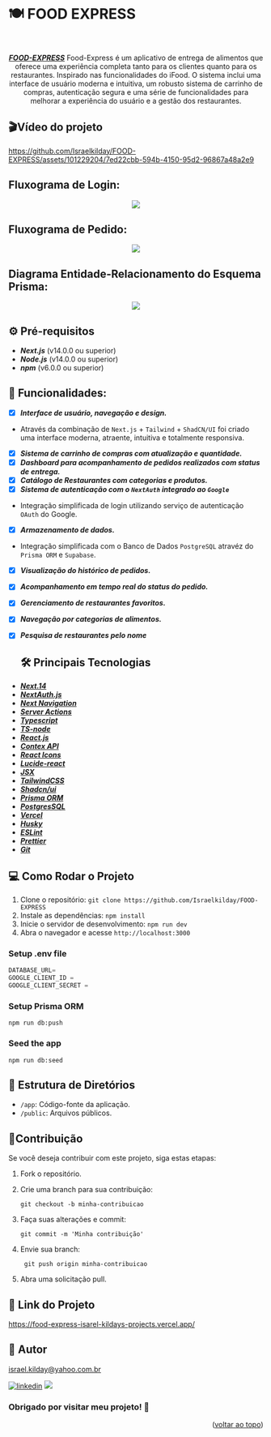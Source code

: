 # 🍽 FOOD EXPRESS

<a name="readme-top"></a>

<div align="center"><br>

**_[FOOD-EXPRESS](https://food-express-isarel-kildays-projects.vercel.app/)_** Food-Express é um aplicativo de entrega de alimentos que oferece uma experiência completa tanto para os clientes quanto para os restaurantes. Inspirado nas funcionalidades do iFood. O sistema inclui uma interface de usuário moderna e intuitiva, um robusto sistema de carrinho de compras, autenticação segura e uma série de funcionalidades para melhorar a experiência do usuário e a gestão dos restaurantes.

 </div>

## 🎬Vídeo do projeto

https://github.com/Israelkilday/FOOD-EXPRESS/assets/101229204/7ed22cbb-594b-4150-95d2-96867a48a2e9

## Fluxograma de Login:

<div align="center">
<img src="https://github.com/Israelkilday/FOOD-EXPRESS/assets/101229204/5e2cd76e-60f0-4007-aeaf-7ce6e3bf4201"/> 
</div>

## Fluxograma de Pedido:

<div align="center">
<img src="https://github.com/Israelkilday/FOOD-EXPRESS/assets/101229204/e0b18f16-6334-4a04-80d5-b25b536b3a84"/> 
</div>

## Diagrama Entidade-Relacionamento do Esquema Prisma:

<div align="center">
<img src="https://github.com/Israelkilday/FOOD-EXPRESS/assets/101229204/5b32beb2-4997-4455-adcf-f313ac3848ce"/> 
</div>

## ⚙️ Pré-requisitos

- **_Next.js_** (v14.0.0 ou superior)
- **_Node.js_** (v14.0.0 ou superior)
- **_npm_** (v6.0.0 ou superior)

## 🚀 Funcionalidades:

- [x] **_Interface de usuário, navegação e design._**
- Através da combinação de `Next.js` + `Tailwind` + `ShadCN/UI` foi criado uma interface moderna, atraente, intuitiva e totalmente responsiva.
- [x] **_Sistema de carrinho de compras com atualização e quantidade._**
- [x] **_Dashboard para acompanhamento de pedidos realizados com status de entrega._**
- [x] **_Catálogo de Restaurantes com categorias e produtos._**
- [x] **_Sistema de autenticação com o `NextAuth` integrado ao `Google`_**
- Integração simplificada de login utilizando serviço de autenticação `OAuth` do Google.
- [x] **_Armazenamento de dados._**
- Integração simplificada com o Banco de Dados `PostgreSQL` atravéz do `Prisma ORM` e `Supabase`.
- [x] **_Visualização do histórico de pedidos._**
- [x] **_Acompanhamento em tempo real do status do pedido._**
- [x] **_Gerenciamento de restaurantes favoritos._**
- [x] **_Navegação por categorias de alimentos._**
- [x] **_Pesquisa de restaurantes pelo nome_**

  ## 🛠️ Principais Tecnologias

- **_[Next.14](https://nextjs.org/)_**
- **_[NextAuth.js](https://next-auth.js.org/)_**
- **_[Next Navigation](https://nextjs.org/docs/app/building-your-application/routing/linking-and-navigating)_**
- **_[Server Actions](https://nextjs.org/docs/app/building-your-application/data-fetching/server-actions-and-mutations)_**
- **_[Typescript](https://www.typescriptlang.org/)_**
- **_[TS-node](https://typestrong.org/ts-node/)_**
- **_[React.js](https://pt-br.legacy.reactjs.org/)_**
- **_[Contex API](https://legacy.reactjs.org/docs/context.html)_**
- **_[React Icons](https://react-icons.github.io/react-icons/)_**
- **_[Lucide-react](https://lucide.dev/icons/)_**
- **_[JSX](https://pt-br.legacy.reactjs.org/docs/introducing-jsx.html)_**
- **_[TailwindCSS](https://tailwindcss.com/)_**
- **_[Shadcn/ui](https://ui.shadcn.com/)_**
- **_[Prisma ORM](https://www.prisma.io/?via=start&gad_source=1)_**
- **_[PostgresSQL](https://www.postgresql.org/)_**
- **_[Vercel](https://vercel.com/docs)_**
- **_[Husky](https://www.freecodecamp.org/portuguese/news/como-adicionar-hooks-de-commit-ao-git-com-husky-para-automatizar-tarefas/)_**
- **_[ESLint](https://eslint.org/)_**
- **_[Prettier](https://prettier.io/)_**
- **_[Git](https://www.git-scm.com/)_**

## 💻 Como Rodar o Projeto

1.  Clone o repositório: `git clone https://github.com/Israelkilday/FOOD-EXPRESS`
2.  Instale as dependências: `npm install`
3.  Inicie o servidor de desenvolvimento: `npm run dev`
4.  Abra o navegador e acesse `http://localhost:3000`

### Setup .env file

```js
DATABASE_URL=
GOOGLE_CLIENT_ID =
GOOGLE_CLIENT_SECRET =
```

### Setup Prisma ORM

```shell
npm run db:push

```

### Seed the app

```shell
npm run db:seed

```

## 📁 Estrutura de Diretórios

- `/app`: Código-fonte da aplicação.
- `/public`: Arquivos públicos.

## 🤝Contribuição

Se você deseja contribuir com este projeto, siga estas etapas:

1. Fork o repositório.

2. Crie uma branch para sua contribuição:

   ```shell
   git checkout -b minha-contribuicao

   ```

3. Faça suas alterações e commit:

   ```shell
   git commit -m 'Minha contribuição'

   ```

4. Envie sua branch:

   ```shell
    git push origin minha-contribuicao

   ```

5. Abra uma solicitação pull.

## 🔗 Link do Projeto

https://food-express-isarel-kildays-projects.vercel.app/

## 🧠 Autor

israel.kilday@yahoo.com.br

[![linkedin](https://img.shields.io/badge/LinkedIn-0077B5?style=for-the-badge&logo=linkedin&logoColor=white)](https://www.linkedin.com/in/israel-kilday-machado-de-souza-801482230) <a href="mailto:israelkilday27@gmail.com">
<img src="https://img.shields.io/badge/Gmail-333333?style=for-the-badge&logo=gmail&logoColor=red" />
</a>

### Obrigado por visitar meu projeto! 👋

 <p align="right">(<a href="#readme-top">voltar ao topo</a>)</p>
